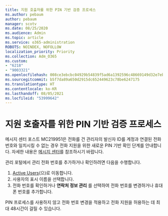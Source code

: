 ```yaml
---
title: 지원 호출자를 위한 PIN 기반 검증 프로세스
ms.author: pebaum
author: pebaum
manager: scotv
ms.date: 08/25/2020
ms.audience: Admin
ms.topic: article
ms.service: o365-administration
ROBOTS: NOINDEX, NOFOLLOW
localization_priority: Priority
ms.collection: Adm_O365
ms.custom:
- "6218"
- "9003321"
ms.openlocfilehash: 008ce3ebcbc04929b54839f5ad6a1392596c48669149d32e7ebe6159bedf9036
ms.sourcegitcommit: b5f7da89a650d2915dc652449623c78be6247175
ms.translationtype: HT
ms.contentlocale: ko-KR
ms.lasthandoff: 08/05/2021
ms.locfileid: "53999642"
---
```

# <a name="pin-based-verification-process-for-support-callers"></a>지원 호출자를 위한 PIN 기반 검증 프로세스

메시지 센터 포스트 MC219951은 전화를 건 관리자의 발신자 ID를 계정과 연결된 전화 번호와 일치시킬 수 없는 경우 전화 지원을 위한 새로운 PIN 기반 확인 단계를 안내합니다. 자세한 내용은 [메시지 센터](https://admin.microsoft.com/AdminPortal/Home#/MessageCenter)를 참조하시기 바랍니다. 

관리 포털에서 관리 전화 번호를 추가하거나 확인하려면 다음을 수행합니다.  

1. [Active Users](https://admin.microsoft.com/AdminPortal/Home#/users)(으)로 이동합니다.
2. 사용자의 표시 이름을 선택합니다.
3. 전화 번호를 확인하거나 **연락처 정보 관리** 를 선택하여 전화 번호를 변경하거나 휴대폰 번호를 추가합니다.     

PIN 프로세스를 사용하지 않고 전화 번호 변경을 적용하고 전화 지원을 허용하는 데 최대 48시간이 걸릴 수 있습니다.